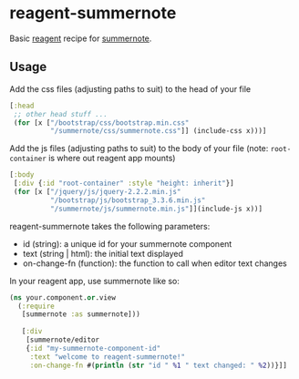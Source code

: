 # reagent-summernote
Basic [reagent](http://reagent-project.github.io/) recipe for [summernote](http://summernote.org/).

## Usage

Add the css files (adjusting paths to suit) to the head of your file
```cljs
[:head
 ;; other head stuff ...
 (for [x ["/bootstrap/css/bootstrap.min.css"  
          "/summernote/css/summernote.css"]] (include-css x)))]
```

Add the js files (adjusting paths to suit) to the body of your file (note: `root-container` is where out reagent app mounts)
```cljs
[:body
 [:div {:id "root-container" :style "height: inherit"}]
 (for [x ["/jquery/js/jquery-2.2.2.min.js"
          "/bootstrap/js/bootstrap_3.3.6.min.js"
          "/summernote/js/summernote.min.js"]](include-js x))]
```

reagent-summernote takes the following parameters:
 * id (string): a unique id for your summernote component
 * text (string | html): the initial text displayed
 * on-change-fn (function): the function to call when editor text changes

In your reagent app, use summernote like so:
```cljs
(ns your.component.or.view
  (:require
   [summernote :as summernote]))
   
   [:div
    [summernote/editor
    {:id "my-summernote-component-id"
     :text "welcome to reagent-summernote!"
     :on-change-fn #(println (str "id " %1 " text changed: " %2))}]]
   
   
```
